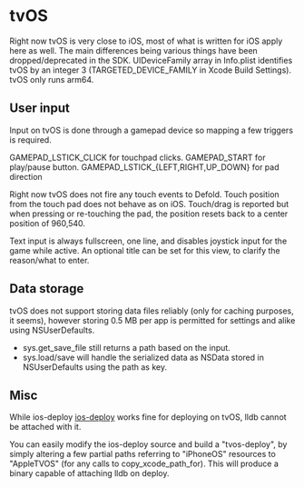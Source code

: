 # tvOS

Right now tvOS is very close to iOS, most of what is written for iOS apply here as well. The main differences being various things have been dropped/deprecated in the SDK. UIDeviceFamily array in Info.plist identifies tvOS by an integer 3 (TARGETED_DEVICE_FAMILY in Xcode Build Settings). tvOS only runs arm64.


## User input

Input on tvOS is done through a gamepad device so mapping a few triggers is required.

GAMEPAD_LSTICK_CLICK for touchpad clicks.
GAMEPAD_START for play/pause button.
GAMEPAD_LSTICK_{LEFT,RIGHT,UP_DOWN} for pad direction

Right now tvOS does not fire any touch events to Defold. Touch position from the touch pad does not behave as on iOS. Touch/drag is reported but when pressing or re-touching the pad, the position resets back to a center position of 960,540. 

Text input is always fullscreen, one line, and disables joystick input for the game while active. An optional title can be set for this view, to clarify the reason/what to enter.


## Data storage

tvOS does not support storing data files reliably (only for caching purposes, it seems), however storing 0.5 MB per app is permitted for settings and alike using NSUserDefaults.

* sys.get_save_file still returns a path based on the input.
* sys.load/save will handle the serialized data as NSData stored in NSUserDefaults using the path as key.


## Misc

While ios-deploy [ios-deploy](https://github.com/phonegap/ios-deploy) works fine for deploying on tvOS, lldb cannot be attached with it.

You can easily modify the ios-deploy source and build a "tvos-deploy", by simply altering a few partial paths referring to "iPhoneOS" resources to "AppleTVOS" (for any calls to copy_xcode_path_for). This will produce a binary capable of attaching lldb on deploy.
